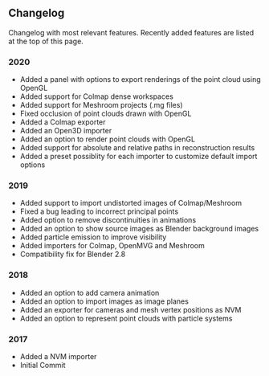 ## Changelog

Changelog with most relevant features. Recently added features are listed at the top of this page.

### 2020

* Added a panel with options to export renderings of the point cloud using OpenGL
* Added support for Colmap dense workspaces
* Added support for Meshroom projects (.mg files)
* Fixed occlusion of point clouds drawn with OpenGL
* Added a Colmap exporter
* Added an Open3D importer
* Added an option to render point clouds with OpenGL
* Added support for absolute and relative paths in reconstruction results
* Added a preset possiblity for each importer to customize default import options

### 2019

* Added support to import undistorted images of Colmap/Meshroom
* Fixed a bug leading to incorrect principal points
* Added option to remove discontinuities in animations
* Added an option to show source images as Blender background images
* Added particle emission to improve visibility
* Added importers for Colmap, OpenMVG and Meshroom 
* Compatibility fix for Blender 2.8

### 2018

* Added an option to add camera animation
* Added an option to import images as image planes
* Added an exporter for cameras and mesh vertex positions as NVM
* Added an option to represent point clouds with particle systems 

### 2017

* Added a NVM importer
* Initial Commit 
